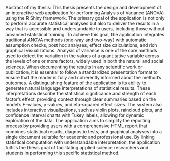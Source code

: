 Abstract of my thesis:
This thesis presents the design and development of an interactive web application for performing Analysis of Variance (ANOVA) using the R Shiny framework. The primary goal of the application is not only to perform accurate statistical analyses but also to deliver the results in a way that is accessible and understandable to users, including those without advanced statistical training. To achieve this goal, the application integrates traditional ANOVA methods (one-way and two-way) with automatic assumption checks, post hoc analyses, effect size calculations, and rich graphical visualizations. Analysis of variance is one of the core methods used to detect the variation in the values of a quantitative variable across the levels of one or more factors, widely used in both the natural and social sciences. When documenting the results in any scientific work or publication, it is essential to follow a standardized presentation format to ensure that the reader is fully and coherently informed about the method’s outcomes.
A distinguishing feature of the application is its ability to generate natural language interpretations of statistical results. These interpretations describe the statistical significance and strength of each factor’s effect, providing context through clear summaries based on the model’s F-values, p-values, and eta-squared effect sizes. The system also includes interactive visualizations, such as violin plots, raincloud plots, and confidence interval charts with Tukey labels, allowing for dynamic exploration of the data. The application aims to simplify the reporting process by providing users with a comprehensive HTML report that combines statistical results, diagnostic tests, and graphical analyses into a single document suitable for academic and professional use. By linking statistical computation with understandable interpretation, the application fulfills the thesis goal of facilitating applied science researchers and students in performing this specific statistical method.
